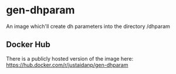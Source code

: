 # gen-dhparam
An image which'll create dh parameters into the directory /dhparam

## Docker Hub
There is a publicly hosted version of the image here: https://hub.docker.com/r/justaidanp/gen-dhparam
